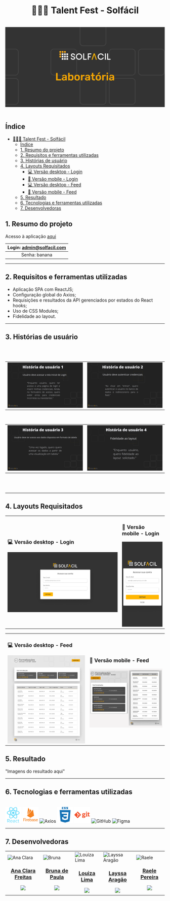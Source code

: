 <div align="center">

# 👩🏽‍💻 Talent Fest - Solfácil

  <br>

<img alt="image" src="/src/img/Group 1.jpg" width="600px">
  
</div>

<br>

## Índice

- [👩🏽‍💻 Talent Fest - Solfácil](#-talent-fest---solfácil)
  - [Índice](#índice)
  - [1. Resumo do projeto](#1-resumo-do-projeto)
  - [2. Requisitos e ferramentas utilizadas](#2-requisitos-e-ferramentas-utilizadas)
  - [3. Histórias de usuário](#3-histórias-de-usuário)
  - [4. Layouts Requisitados](#4-layouts-requisitados)
    - [💻 Versão desktop - Login](#-versão-desktop---login)
    - [📱 Versão mobile - Login](#-versão-mobile---login)
    - [💻 Versão desktop - Feed](#-versão-desktop---feed)
    - [📱 Versão mobile - Feed](#-versão-mobile---feed)
  - [5. Resultado](#5-resultado)
  - [6. Tecnologias e ferramentas utilizadas](#6-tecnologias-e-ferramentas-utilizadas)
  - [7. Desenvolvedoras](#7-desenvolvedoras)

## 1. Resumo do projeto

Acesso à aplicação <a href="https://tf-solfacil.netlify.app/">aqui</a>

| Login: admin@solfacil.com |
| :-----------------------: |
|       Senha: banana       |

---

## 2. Requisitos e ferramentas utilizadas

- Aplicação SPA com ReactJS;
- Configuração global do Axios;
- Requisições e resultados da API gerenciados por estados do React hooks;
- Uso de CSS Modules;
- Fidelidade ao layout.

---

## 3. Histórias de usuário

<br>
<table>
<td>
<img alt="historia1" src="/src/img/HIstóriaDeUsuário1.png">
</td>

<br>
<td>
<img alt="historia2" src="/src/img/HistóriaDeUsuário2.png">
</td>
  </table>
  <table>
  <td>
  <img alt="historia3" src="/src/img/HistóriaDeUsuário-3.png">
  <td>
  <img alt="historia4" src="/src/img/HistóriaDeUsuário-4.png">
  </td>
<br>
</table>

<br>

<br>

---

## 4. Layouts Requisitados

<table>
<td>

### 💻 Versão desktop - Login

<img alt="desktop" src="/src/img/layout desktop.png">
  
</td>

<td>

### 📱 Versão mobile - Login

<img alt="mobile" src="/src/img/layout mobile.png">
  
</td>
</table>

<table>
  <td>
    
   ### 💻 Versão desktop - Feed
  <img alt="desktop feed" src="/src/img/feed desktop.png">
    
  </td>
  
  <td>
    
   ### 📱 Versão mobile - Feed
  <img alt="mobile feed" src="/src/img/feedMobile.png" width="500px">
    
  </td>
</table>

## 5. Resultado

"Imagens do resultado aqui"

---

## 6. Tecnologias e ferramentas utilizadas

<br>

<div>
  
<img alt="React" width="50" height="50" src="https://github.com/devicons/devicon/blob/master/icons/react/react-original-wordmark.svg">             
<img alt="Firebase" width="50" height="50" src="https://github.com/devicons/devicon/blob/master/icons/firebase/firebase-plain-wordmark.svg"> 
<img alt="Axios"  width="50" height="50" src="https://cdn.icon-icons.com/icons2/2699/PNG/512/axios_logo_icon_168545.png">
<img alt="CSS3" width="50" height="50" src="https://github.com/devicons/devicon/blob/master/icons/css3/css3-plain-wordmark.svg">
<img alt="Git" width="50" height="50" src="https://github.com/devicons/devicon/blob/master/icons/git/git-plain-wordmark.svg">  
<img alt="GitHub" width="50" height="50" src="https://img.icons8.com/ios-glyphs/344/github.png"> 
<img alt="Figma" width="50" height="50" src="https://img.icons8.com/color/344/figma.png">     

<br> 
  
</div>

---- 

## 7. Desenvolvedoras

<table>
  <td>

<img alt="Ana Clara" height="150" src="https://avatars.githubusercontent.com/u/97203243?v=4">
    <h3 align="center"><a href="https://github.com/AnaClaraFreitas">Ana Clara Freitas</a></h3>
    <div align="center">
      <a href="https://www.linkedin.com/in/anaclarafreitass" target="blank"><img src="https://img.shields.io/badge/-LinkedIn-%230077B5?style=for-the-badge&logo=linkedin&logoColor=white"></a> 
    </div>
  </td>
  
  <td>
  <img alt="Bruna" height="150" src="https://avatars.githubusercontent.com/u/97756820?v=4">
    <h3 align="center"><a href="https://github.com/Brulibra"> Bruna de Paula</a></h3>
    <div align="center">
      <a href="https://www.linkedin.com/in/brunadpaula" target="blank"><img src="https://img.shields.io/badge/-LinkedIn-%230077B5?style=for-the-badge&logo=linkedin&logoColor=white"></a
    </div>
  </td>
  
  <td>
  <img alt="Louiza Lima" height="150" src="https://avatars.githubusercontent.com/u/72285598?v=4">
    <h3 align="center"><a href="">Louiza Lima</a></h3>
    <div align="center">
      <a href="https://www.linkedin.com/in/louizalima" target="blank"><img src="https://img.shields.io/badge/-LinkedIn-%230077B5?style=for-the-badge&logo=linkedin&logoColor=white"></a
    </div>
  </td>
  
  <td>
  <img alt="Layssa Aragão" height="150" src ="https://avatars.githubusercontent.com/u/72772467?v=4">
    <h3 align="center"><a href="https://github.com/loulima">Layssa Aragão</a></h3>
    <div align="center">
      <a href="https://linktr.ee/layssaaragao" target="blank">
<img src="https://img.shields.io/badge/-LinkedIn-%230077B5?style=for-the-badge&logo=linkedin&logoColor=white"></a
    </div>
  </td>
  
  <td>
  <img alt="Raele" height="150" src="https://avatars.githubusercontent.com/u/95094504?v=4">
    <h3 align="center"><a href="https://github.com/raelepereira"> Raele Pereira</a></h3>
    <div align="center">
      <a href="https://www.linkedin.com/in/raele-pereira-59b804201/" target="blank"><img src="https://img.shields.io/badge/-LinkedIn-%230077B5?style=for-the-badge&logo=linkedin&logoColor=white"></a
    </div>
  </td>

</table>
